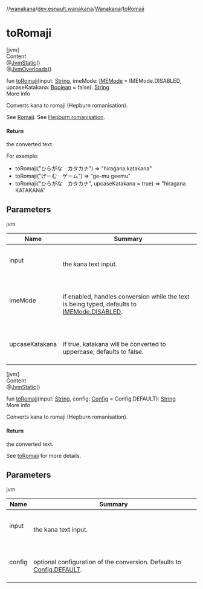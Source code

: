 //[wanakana](../../index.md)/[dev.esnault.wanakana](../index.md)/[Wanakana](index.md)/[toRomaji](to-romaji.md)



# toRomaji  
[jvm]  
Content  
@[JvmStatic](https://kotlinlang.org/api/latest/jvm/stdlib/kotlin.jvm/-jvm-static/index.html)()  
@[JvmOverloads](https://kotlinlang.org/api/latest/jvm/stdlib/kotlin.jvm/-jvm-overloads/index.html)()  
  
fun [toRomaji](to-romaji.md)(input: [String](https://kotlinlang.org/api/latest/jvm/stdlib/kotlin/-string/index.html), imeMode: [IMEMode](../-i-m-e-mode/index.md) = IMEMode.DISABLED, upcaseKatakana: [Boolean](https://kotlinlang.org/api/latest/jvm/stdlib/kotlin/-boolean/index.html) = false): [String](https://kotlinlang.org/api/latest/jvm/stdlib/kotlin/-string/index.html)  
More info  


Converts kana to romaji (Hepburn romanisation).



See [Romaji](https://en.wikipedia.org/wiki/Romaji). See [Hepburn romanisation](https://en.wikipedia.org/wiki/Hepburn_romanization).



#### Return  


the converted text.



For example:

<ul><li>toRomaji("ひらがな　カタカナ") => "hiragana katakana"</li><li>toRomaji("げーむ　ゲーム") => "ge-mu geemu"</li><li>toRomaji("ひらがな　カタカナ", upcaseKatakana = true) => "hiragana KATAKANA"</li></ul>

## Parameters  
  
jvm  
  
|  Name|  Summary| 
|---|---|
| <a name="dev.esnault.wanakana/Wanakana/toRomaji/#kotlin.String#dev.esnault.wanakana.IMEMode#kotlin.Boolean/PointingToDeclaration/"></a>input| <a name="dev.esnault.wanakana/Wanakana/toRomaji/#kotlin.String#dev.esnault.wanakana.IMEMode#kotlin.Boolean/PointingToDeclaration/"></a><br><br>the kana text input.<br><br>
| <a name="dev.esnault.wanakana/Wanakana/toRomaji/#kotlin.String#dev.esnault.wanakana.IMEMode#kotlin.Boolean/PointingToDeclaration/"></a>imeMode| <a name="dev.esnault.wanakana/Wanakana/toRomaji/#kotlin.String#dev.esnault.wanakana.IMEMode#kotlin.Boolean/PointingToDeclaration/"></a><br><br>if enabled, handles conversion while the text is being typed, defaults to [IMEMode.DISABLED](../-i-m-e-mode/-d-i-s-a-b-l-e-d/index.md).<br><br>
| <a name="dev.esnault.wanakana/Wanakana/toRomaji/#kotlin.String#dev.esnault.wanakana.IMEMode#kotlin.Boolean/PointingToDeclaration/"></a>upcaseKatakana| <a name="dev.esnault.wanakana/Wanakana/toRomaji/#kotlin.String#dev.esnault.wanakana.IMEMode#kotlin.Boolean/PointingToDeclaration/"></a><br><br>if true, katakana will be converted to uppercase, defaults to false.<br><br>
  
  


[jvm]  
Content  
@[JvmStatic](https://kotlinlang.org/api/latest/jvm/stdlib/kotlin.jvm/-jvm-static/index.html)()  
  
fun [toRomaji](to-romaji.md)(input: [String](https://kotlinlang.org/api/latest/jvm/stdlib/kotlin/-string/index.html), config: [Config](../-config/index.md) = Config.DEFAULT): [String](https://kotlinlang.org/api/latest/jvm/stdlib/kotlin/-string/index.html)  
More info  


Converts kana to romaji (Hepburn romanisation).



#### Return  


the converted text.



See [toRomaji](to-romaji.md) for more details.



## Parameters  
  
jvm  
  
|  Name|  Summary| 
|---|---|
| <a name="dev.esnault.wanakana/Wanakana/toRomaji/#kotlin.String#dev.esnault.wanakana.Config/PointingToDeclaration/"></a>input| <a name="dev.esnault.wanakana/Wanakana/toRomaji/#kotlin.String#dev.esnault.wanakana.Config/PointingToDeclaration/"></a><br><br>the kana text input.<br><br>
| <a name="dev.esnault.wanakana/Wanakana/toRomaji/#kotlin.String#dev.esnault.wanakana.Config/PointingToDeclaration/"></a>config| <a name="dev.esnault.wanakana/Wanakana/toRomaji/#kotlin.String#dev.esnault.wanakana.Config/PointingToDeclaration/"></a><br><br>optional configuration of the conversion. Defaults to [Config.DEFAULT](../-config/-companion/-d-e-f-a-u-l-t.md).<br><br>
  
  



